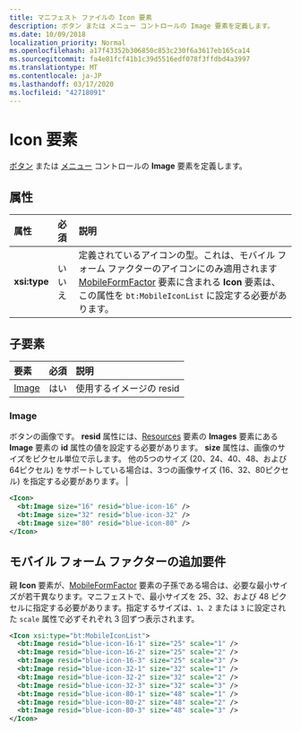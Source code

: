 ```yaml
---
title: マニフェスト ファイルの Icon 要素
description: ボタン または メニュー コントロールの Image 要素を定義します。
ms.date: 10/09/2018
localization_priority: Normal
ms.openlocfilehash: a17f43352b306850c853c230f6a3617eb165ca14
ms.sourcegitcommit: fa4e81fcf41b1c39d5516edf078f3ffdbd4a3997
ms.translationtype: MT
ms.contentlocale: ja-JP
ms.lasthandoff: 03/17/2020
ms.locfileid: "42718091"
---
```

# <a name="icon-element"></a>Icon 要素

[ボタン](control.md#button-control) または [メニュー](control.md#menu-dropdown-button-controls) コントロールの **Image** 要素を定義します。

## <a name="attributes"></a>属性

|  属性  |  必須  |  説明  |
|:-----|:-----|:-----|
|  **xsi:type**  |  いいえ  | 定義されているアイコンの型。これは、モバイル フォーム ファクターのアイコンにのみ適用されます[MobileFormFactor](mobileformfactor.md) 要素に含まれる **Icon** 要素は、この属性を `bt:MobileIconList` に設定する必要があります。 |

## <a name="child-elements"></a>子要素

|  要素 |  必須  |  説明  |
|:-----|:-----|:-----|
|  [Image](#image)        | はい |   使用するイメージの resid         |

### <a name="image"></a>Image

ボタンの画像です。 **resid** 属性には、[Resources](resources.md) 要素の **Images** 要素にある **Image** 要素の **id** 属性の値を設定する必要があります。 **size** 属性は、画像のサイズをピクセル単位で示します。 他の5つのサイズ (20、24、40、48、および64ピクセル) をサポートしている場合は、3つの画像サイズ (16、32、80ピクセル) を指定する必要があります。 |

```xml
<Icon>
  <bt:Image size="16" resid="blue-icon-16" />
  <bt:Image size="32" resid="blue-icon-32" />
  <bt:Image size="80" resid="blue-icon-80" />
</Icon>
```

## <a name="additional-requirements-for-mobile-form-factors"></a>モバイル フォーム ファクターの追加要件

親 **Icon** 要素が、[MobileFormFactor](mobileformfactor.md) 要素の子孫である場合は、必要な最小サイズが若干異なります。マニフェストで、最小サイズを 25、32、および 48 ピクセルに指定する必要があります。指定するサイズは、`1`、`2` または `3` に設定された `scale` 属性で必ずそれぞれ 3 回ずつ表示されます。

```xml
<Icon xsi:type="bt:MobileIconList">
  <bt:Image resid="blue-icon-16-1" size="25" scale="1" />
  <bt:Image resid="blue-icon-16-2" size="25" scale="2" />
  <bt:Image resid="blue-icon-16-3" size="25" scale="3" />
  <bt:Image resid="blue-icon-32-1" size="32" scale="1" />
  <bt:Image resid="blue-icon-32-2" size="32" scale="2" />
  <bt:Image resid="blue-icon-32-3" size="32" scale="3" />
  <bt:Image resid="blue-icon-80-1" size="48" scale="1" />
  <bt:Image resid="blue-icon-80-2" size="48" scale="2" />
  <bt:Image resid="blue-icon-80-3" size="48" scale="3" />
</Icon>
```
